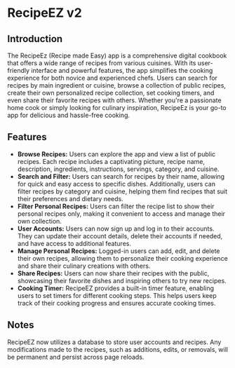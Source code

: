 # RecipeEZ v2

## Introduction

The RecipeEz (Recipe made Easy) app is a comprehensive digital cookbook that offers a wide range of recipes from various cuisines. With its user-friendly interface and powerful features, the app simplifies the cooking experience for both novice and experienced chefs. Users can search for recipes by main ingredient or cuisine, browse a collection of public recipes, create their own personalized recipe collection, set cooking timers, and even share their favorite recipes with others. Whether you're a passionate home cook or simply looking for culinary inspiration, RecipeEz is your go-to app for delicious and hassle-free cooking.

## Features

- **Browse Recipes:** Users can explore the app and view a list of public recipes. Each recipe includes a captivating picture, recipe name, description, ingredients, instructions, servings, category, and cuisine.
- **Search and Filter:** Users can search for recipes by their name, allowing for quick and easy access to specific dishes. Additionally, users can filter recipes by category and cuisine, helping them find recipes that suit their preferences and dietary needs.
- **Filter Personal Recipes:** Users can filter the recipe list to show their personal recipes only, making it convenient to access and manage their own collection.
- **User Accounts:** Users can now sign up and log in to their accounts. They can update their account details, delete their accounts if needed, and have access to additional features.
- **Manage Personal Recipes:** Logged-in users can add, edit, and delete their own recipes, allowing them to personalize their cooking experience and share their culinary creations with others.
- **Share Recipes:** Users can now share their recipes with the public, showcasing their favorite dishes and inspiring others to try new recipes.
- **Cooking Timer:** RecipeEZ provides a built-in timer feature, enabling users to set timers for different cooking steps. This helps users keep track of their cooking progress and ensures accurate cooking times.

## Notes

RecipeEZ now utilizes a database to store user accounts and recipes. Any modifications made to the recipes, such as additions, edits, or removals, will be permanent and persist across page reloads.

